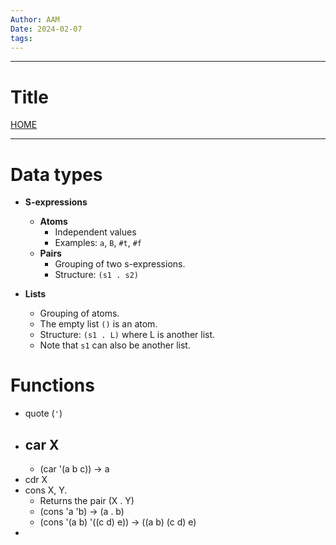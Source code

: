 ```yaml
---
Author: AAM
Date: 2024-02-07
tags:
---
```

---
# Title

[HOME](/README.md)

---


# Data types

- **S-expressions**
	- **Atoms**
		- Independent values
		- Examples: `a`, `B`, `#t`, `#f`
	- **Pairs**
		- Grouping of two s-expressions.
		- Structure: `(s1 . s2)`
	
- **Lists**
	- Grouping of atoms.
	- The empty list `()` is an atom.
	- Structure: `(s1 . L)` where L is another list.
	- Note that `s1` can also be another list.

# Functions
- quote (`'`)
- car X
	- 
	- (car '(a b c)) -> a
- cdr X
- cons X, Y.
	- Returns the pair (X . Y)
	- (cons 'a 'b) -> (a . b)
	- (cons '(a b) '((c d) e)) -> ((a b) (c d) e)
- 

